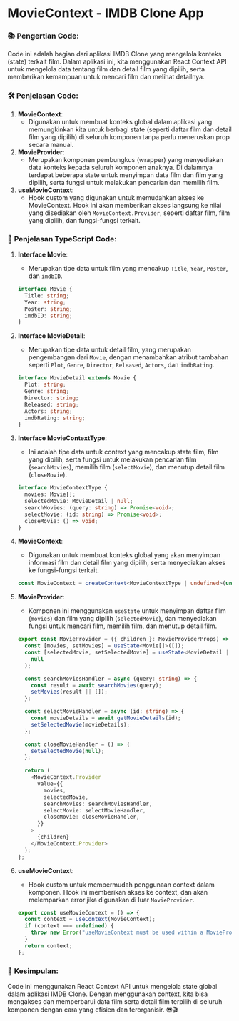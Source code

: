 # **MovieContext - IMDB Clone App**

### 📚 **Pengertian Code**:

Code ini adalah bagian dari aplikasi IMDB Clone yang mengelola konteks (state) terkait film. Dalam aplikasi ini, kita menggunakan React Context API untuk mengelola data tentang film dan detail film yang dipilih, serta memberikan kemampuan untuk mencari film dan melihat detailnya.

### 🛠️ **Penjelasan Code**:

1. **MovieContext**:
   - Digunakan untuk membuat konteks global dalam aplikasi yang memungkinkan kita untuk berbagi state (seperti daftar film dan detail film yang dipilih) di seluruh komponen tanpa perlu meneruskan prop secara manual.
2. **MovieProvider**:
   - Merupakan komponen pembungkus (wrapper) yang menyediakan data konteks kepada seluruh komponen anaknya. Di dalamnya terdapat beberapa state untuk menyimpan data film dan film yang dipilih, serta fungsi untuk melakukan pencarian dan memilih film.
3. **useMovieContext**:
   - Hook custom yang digunakan untuk memudahkan akses ke MovieContext. Hook ini akan memberikan akses langsung ke nilai yang disediakan oleh `MovieContext.Provider`, seperti daftar film, film yang dipilih, dan fungsi-fungsi terkait.

### 📜 **Penjelasan TypeScript Code**:

1. **Interface Movie**:

   - Merupakan tipe data untuk film yang mencakup `Title`, `Year`, `Poster`, dan `imdbID`.

   ```typescript
   interface Movie {
     Title: string;
     Year: string;
     Poster: string;
     imdbID: string;
   }
   ```

2. **Interface MovieDetail**:

   - Merupakan tipe data untuk detail film, yang merupakan pengembangan dari `Movie`, dengan menambahkan atribut tambahan seperti `Plot`, `Genre`, `Director`, `Released`, `Actors`, dan `imdbRating`.

   ```typescript
   interface MovieDetail extends Movie {
     Plot: string;
     Genre: string;
     Director: string;
     Released: string;
     Actors: string;
     imdbRating: string;
   }
   ```

3. **Interface MovieContextType**:

   - Ini adalah tipe data untuk context yang mencakup state film, film yang dipilih, serta fungsi untuk melakukan pencarian film (`searchMovies`), memilih film (`selectMovie`), dan menutup detail film (`closeMovie`).

   ```typescript
   interface MovieContextType {
     movies: Movie[];
     selectedMovie: MovieDetail | null;
     searchMovies: (query: string) => Promise<void>;
     selectMovie: (id: string) => Promise<void>;
     closeMovie: () => void;
   }
   ```

4. **MovieContext**:

   - Digunakan untuk membuat konteks global yang akan menyimpan informasi film dan detail film yang dipilih, serta menyediakan akses ke fungsi-fungsi terkait.

   ```typescript
   const MovieContext = createContext<MovieContextType | undefined>(undefined);
   ```

5. **MovieProvider**:

   - Komponen ini menggunakan `useState` untuk menyimpan daftar film (`movies`) dan film yang dipilih (`selectedMovie`), dan menyediakan fungsi untuk mencari film, memilih film, dan menutup detail film.

   ```typescript
   export const MovieProvider = ({ children }: MovieProviderProps) => {
     const [movies, setMovies] = useState<Movie[]>([]);
     const [selectedMovie, setSelectedMovie] = useState<MovieDetail | null>(
       null
     );

     const searchMoviesHandler = async (query: string) => {
       const result = await searchMovies(query);
       setMovies(result || []);
     };

     const selectMovieHandler = async (id: string) => {
       const movieDetails = await getMovieDetails(id);
       setSelectedMovie(movieDetails);
     };

     const closeMovieHandler = () => {
       setSelectedMovie(null);
     };

     return (
       <MovieContext.Provider
         value={{
           movies,
           selectedMovie,
           searchMovies: searchMoviesHandler,
           selectMovie: selectMovieHandler,
           closeMovie: closeMovieHandler,
         }}
       >
         {children}
       </MovieContext.Provider>
     );
   };
   ```

6. **useMovieContext**:

   - Hook custom untuk mempermudah penggunaan context dalam komponen. Hook ini memberikan akses ke context, dan akan melemparkan error jika digunakan di luar `MovieProvider`.

   ```typescript
   export const useMovieContext = () => {
     const context = useContext(MovieContext);
     if (context === undefined) {
       throw new Error("useMovieContext must be used within a MovieProvider");
     }
     return context;
   };
   ```

### 🥳 **Kesimpulan**:

Code ini menggunakan React Context API untuk mengelola state global dalam aplikasi IMDB Clone. Dengan menggunakan context, kita bisa mengakses dan memperbarui data film serta detail film terpilih di seluruh komponen dengan cara yang efisien dan terorganisir. 😎🎬
